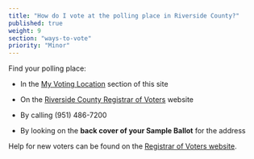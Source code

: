 ```yaml
---
title: "How do I vote at the polling place in Riverside County?"
published: true
weight: 9
section: "ways-to-vote"
priority: "Minor"
---
```


Find your polling place:  

- In the [My Voting Location](#section-my-polling-place) section of this site  

- On the [Riverside County Registrar of Voters](https://www.voteinfo.net/voterInformation/root0605/pollplac.htm) website  

- By calling (951) 486-7200  

- By looking on the **back cover of your Sample Ballot** for the address  

Help for new voters can be found on the [Registrar of Voters website](http://www.voteinfo.net/faq.asp).  
